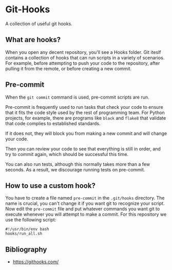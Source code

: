 # Git-Hooks
A collection of useful git hooks. 

## What are hooks?

When you open any decent repository, you'll see a Hooks folder. Git iteslf contains a collection of hooks that can run scripts in a variety of scenarios. For example, before attempting to push your code to the repository, after pulling it from the remote, or before creating a new commit. 

## Pre-commit

When the <code>git commit</code> command is used, pre-commit scripts are run.

Pre-commit is frequently used to run tasks that check your code to ensure that it fits the code style used by the rest of programming team.
For Python projects, for example, there are programs like <code>black</code> and <code>flake8</code> that validate that code complies to established standards.

If it does not, they will block you from making a new commit and will change your code.

Then you can review your code to see that everything is still in order, and try to commit again, which should be successful this time.
 
You can also run tests, although this normally takes more than a few seconds. As a result, we discourage running tests on pre-commit. 

## How to use a custom hook?

You have to create a file named <code>pre-commit</code> in the <code>.git/hooks</code> directory. The name is crucial, you can't change it if you want git to recognize your script. Now edit the <code>pre-commit</code> file and put whatever commands you want git to execute whenever you will attempt to make a commit. For this repository we use the following script:

    #!/usr/bin/env bash
    hooks/run_all.sh

## Bibliography

* https://githooks.com/
